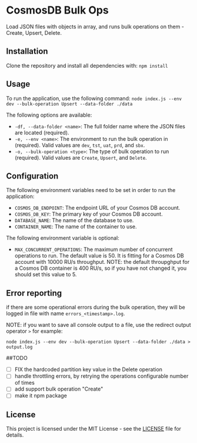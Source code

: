 # CosmosDB Bulk Ops

Load JSON files with objects in array, and runs bulk operations on them - Create, Upsert, Delete.

## Installation

Clone the repository and install all dependencies with:
`npm install`

## Usage

To run the application, use the following command:
`node index.js --env dev --bulk-operation Upsert --data-folder ./data`

The following options are available:

- `-df, --data-folder <name>`: The full folder name where the JSON files are located (required).
- `-e, --env <name>`: The environment to run the bulk operation in (required). Valid values are `dev`, `tst`, `uat`, `prd`, and `sbx`.
- `-o, --bulk-operation <type>`: The type of bulk operation to run (required). Valid values are `Create`, `Upsert`, and `Delete`.

## Configuration

The following environment variables need to be set in order to run the application:

- `COSMOS_DB_ENDPOINT`: The endpoint URL of your Cosmos DB account.
- `COSMOS_DB_KEY`: The primary key of your Cosmos DB account.
- `DATABASE_NAME`: The name of the database to use.
- `CONTAINER_NAME`: The name of the container to use.

The following environment variable is optional:

- `MAX_CONCURRENT_OPERATIONS`: The maximum number of concurrent operations to run. The default value is 50. It is fitting for a Cosmos DB account with 10000 RU/s throughput.
  NOTE: the default throupghput for a Cosmos DB container is 400 RU/s, so if you have not changed it, you should set this value to 5.

## Error reporting

if there are some operational errors during the bulk operation, they will be logged in file with name `errors_<timestamp>.log`.

NOTE: if you want to save all console output to a file, use the redirect output operator `>` for example:

`node index.js --env dev --bulk-operation Upsert --data-folder ./data > output.log`

##TODO

- [ ] FIX the hardcoded partition key value in the Delete operation
- [ ] handle throttling errors, by retrying the operations configurable number of times
- [ ] add support bulk operation "Create"
- [ ] make it npm package

## License

This project is licensed under the MIT License - see the [LICENSE](LICENSE) file for details.
